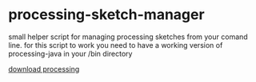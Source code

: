 # processing-sketch-manager
small helper script for managing processing sketches from your comand line.
for this script to work you need to have a working version of processing-java in your /bin directory

[download processing](https://www.processing.org/download/)
